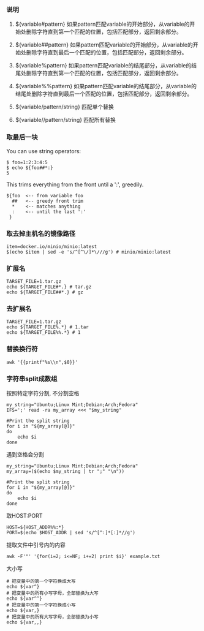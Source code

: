 ### 说明

1. ${variable#pattern}
如果pattern匹配variable的开始部分，从variable的开始处删除字符直到第一个匹配的位置，包括匹配部分，返回剩余部分。

2. ${variable##pattern}
如果pattern匹配variable的开始部分，从variable的开始处删除字符直到最后一个匹配的位置，包括匹配部分，返回剩余部分。

3. ${variable%pattern}
如果pattern匹配variable的结尾部分，从variable的结尾处删除字符直到第一个匹配的位置，包括匹配部分，返回剩余部分。

4. ${variable%%pattern}
如果pattern匹配variable的结尾部分，从variable的结尾处删除字符直到最后一个匹配的位置，包括匹配部分，返回剩余部分。

5. ${variable/pattern/string} 匹配单个替换
6. ${variable//pattern/string} 匹配所有替换

### 取最后一块

You can use string operators:

```shell
$ foo=1:2:3:4:5
$ echo ${foo##*:}
5
```

This trims everything from the front until a ':', greedily.

```shell
${foo  <-- from variable foo
  ##   <-- greedy front trim
  *    <-- matches anything
  :    <-- until the last ':'
 }
```

### 取去掉主机名的镜像路径

```shell
item=docker.io/minio/minio:latest
$(echo $item | sed -e 's/^[^\/]*\///g') # minio/minio:latest
```

### 扩展名

```shell
TARGET_FILE=1.tar.gz
echo ${TARGET_FILE#*.} # tar.gz
echo ${TARGET_FILE##*.} # gz
```

### 去扩展名

```shell
TARGET_FILE=1.tar.gz
echo ${TARGET_FILE%.*} # 1.tar
echo ${TARGET_FILE%%.*} # 1
```

### 替换换行符

```shell
awk '{{printf"%s\\n",$0}}'
```

### 字符串split成数组
按照特定字符分割, 不分割空格
```shell
my_string="Ubuntu;Linux Mint;Debian;Arch;Fedora"
IFS=';' read -ra my_array <<< "$my_string"

#Print the split string
for i in "${my_array[@]}"
do
    echo $i
done
```

遇到空格会分割
```shell
my_string="Ubuntu;Linux Mint;Debian;Arch;Fedora"
my_array=($(echo $my_string | tr ";" "\n"))

#Print the split string
for i in "${my_array[@]}"
do
    echo $i
done
```

取HOST:PORT
```shell
HOST=${HOST_ADDR%%:*}
PORT=$(echo $HOST_ADDR | sed 's/^[^:]*[:]*//g')
```

提取文件中引号内的内容
```shell
awk -F'"' '{for(i=2; i<=NF; i+=2) print $i}' example.txt
```

大小写
```shell
# 把变量中的第一个字符换成大写
echo ${var^}
# 把变量中的所有小写字母，全部替换为大写
echo ${var^^}
# 把变量中的第一个字符换成小写
echo ${var,}
# 把变量中的所有大写字母，全部替换为小写
echo ${var,,}
```